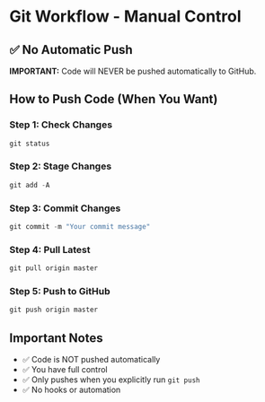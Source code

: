 # Git Workflow - Manual Control

## ✅ No Automatic Push

**IMPORTANT:** Code will NEVER be pushed automatically to GitHub.

## How to Push Code (When You Want)

### Step 1: Check Changes
```powershell
git status
```

### Step 2: Stage Changes
```powershell
git add -A
```

### Step 3: Commit Changes
```powershell
git commit -m "Your commit message"
```

### Step 4: Pull Latest
```powershell
git pull origin master
```

### Step 5: Push to GitHub
```powershell
git push origin master
```

## Important Notes

- ✅ Code is NOT pushed automatically
- ✅ You have full control
- ✅ Only pushes when you explicitly run `git push`
- ✅ No hooks or automation

